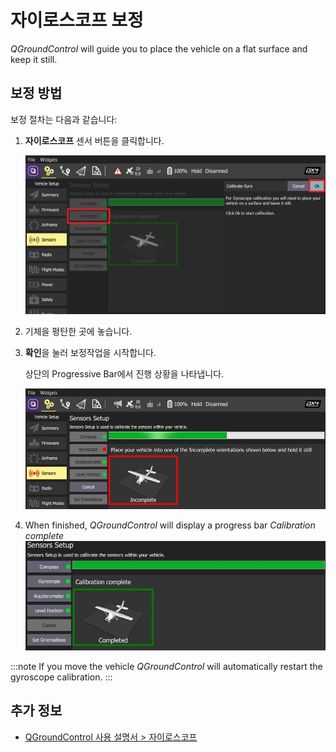 # 자이로스코프 보정

_QGroundControl_ will guide you to place the vehicle on a flat surface and keep it still.

## 보정 방법

보정 절차는 다음과 같습니다:

1. **자이로스코프** 센서 버튼을 클릭합니다.

   ![자이로스코프 보정 PX4 선택](../../assets/qgc/setup/sensor/gyroscope_calibrate_px4.jpg)

1. 기체을 평탄한 곳에 놓습니다.
1. **확인**을 눌러 보정작업을 시작합니다.

   상단의 Progressive Bar에서 진행 상황을 나타냅니다.

   ![PX4에서 자이로스코프 보정 진행 중](../../assets/qgc/setup/sensor/gyroscope_calibrate_progress_px4.jpg)

1. When finished, _QGroundControl_ will display a progress bar _Calibration complete_ ![PX4에서 자이로스코프 보정 완료](../../assets/qgc/setup/sensor/gyroscope_calibrate_complete_px4.jpg)

:::note
If you move the vehicle _QGroundControl_ will automatically restart the gyroscope calibration.
:::

## 추가 정보

- [QGroundControl 사용 설명서 > 자이로스코프](https://docs.qgroundcontrol.com/master/en/SetupView/sensors_px4.html#gyroscope)
